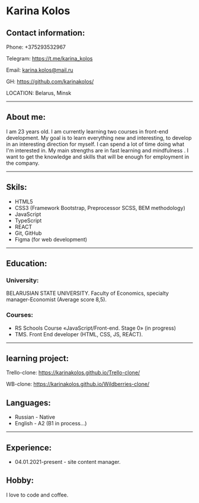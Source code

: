# Karina Kolos

## Contact information:

Phone: +375293532967

Telegram: <https://t.me/karina_kolos>

Email: karina.kolos@mail.ru

GH: <https://github.com/karinakolos/>

LOCATION: Belarus, Minsk

---

## About me:

I am 23 years old. I am currently learning two courses in front-end development. My goal is to learn everything new and interesting, to develop in an interesting direction for myself. I can spend a lot of time doing what I'm interested in. My main strengths are in fast learning and mindfulness . I want to get the knowledge and skills that will be enough for employment in the company.

---

## Skils:

- HTML5
- CSS3 (Framework Bootstrap, Preprocessor SCSS, BEM methodology)
- JavaScript
- TypeScript
- REACT
- Git, GitHub
- Figma (for web development)

---

## Education:

### University:

BELARUSIAN STATE UNIVERSITY. Faculty of Economics, specialty manager-Economist (Average score 8,5).

### Courses:

- RS Schools Course «JavaScript/Front-end. Stage 0» (in progress)
- TMS. Front End developer (HTML, CSS, JS, REACT).

---

## learning project:

Trello-clone: <https://karinakolos.github.io/Trello-clone/>

WB-clone: <https://karinakolos.github.io/Wildberries-clone/>

## Languages:

- Russian - Native
- English - A2 (B1 in process…)

---

## Experience:

- 04.01.2021-present - site content manager.

## Hobby:

I love to code and coffee.
